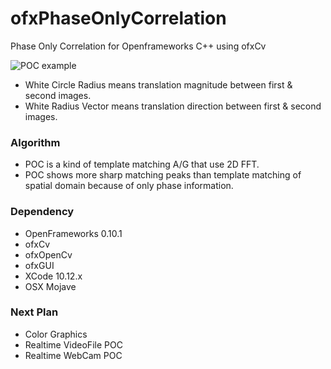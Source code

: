 # ofxPhaseOnlyCorrelation
Phase Only Correlation for Openframeworks C++ using ofxCv

![POC example]( https://github.com/bemoregt/ofxPhaseOnlyCorrelation/blob/master/result.png "POC")
- White Circle Radius means translation magnitude between first & second images. 
- White Radius Vector means translation direction between first & second images.

### Algorithm
- POC is a kind of template matching A/G that use 2D FFT. 
- POC shows more sharp matching peaks than template matching of spatial domain because of only phase information.

### Dependency
- OpenFrameworks 0.10.1
- ofxCv
- ofxOpenCv
- ofxGUI
- XCode 10.12.x
- OSX Mojave

### Next Plan
- Color Graphics
- Realtime VideoFile POC
- Realtime WebCam POC


